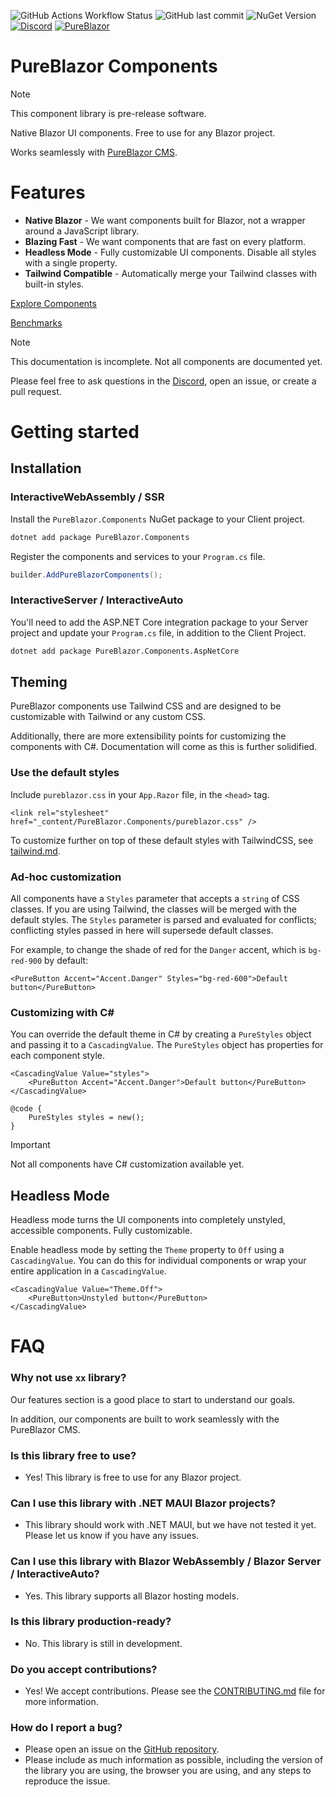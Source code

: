 ![GitHub Actions Workflow Status](https://img.shields.io/github/actions/workflow/status/pureblazor/components/build.yml)
![GitHub last commit](https://img.shields.io/github/last-commit/pureblazor/components)
![NuGet Version](https://img.shields.io/nuget/vpre/PureBlazor.Components)
[![Discord](https://img.shields.io/discord/984241021225414787)](https://discord.gg/PeBbYy6WKq)
[![PureBlazor](https://img.shields.io/badge/pureblazor-rgb(7%2C%2072%2C%20115))](https://pureblazor.com)

# PureBlazor Components

> [!NOTE]
> This component library is pre-release software.


Native Blazor UI components. Free to use for any Blazor project.

Works seamlessly with [PureBlazor CMS](https://pureblazor.com).

# Features

- **Native Blazor** - We want components built for Blazor, not a wrapper around a JavaScript library.
- **Blazing Fast** - We want components that are fast on every platform.
- **Headless Mode** - Fully customizable UI components. Disable all styles with a single property.
- **Tailwind Compatible** - Automatically merge your Tailwind classes with built-in styles.

[Explore Components](https://pureblazor.com/components)

[Benchmarks](/tests/Benchmarks/README.md)

> [!NOTE]
> This documentation is incomplete. Not all components are documented yet.
>
> Please feel free to ask questions in the [Discord](https://discord.gg/PeBbYy6WKq), open an issue, or create a pull
> request.

# Getting started

## Installation

### InteractiveWebAssembly / SSR

Install the `PureBlazor.Components` NuGet package to your Client project.

```sh
dotnet add package PureBlazor.Components
```

Register the components and services to your `Program.cs` file.

```csharp
builder.AddPureBlazorComponents();
```

### InteractiveServer / InteractiveAuto

You'll need to add the ASP.NET Core integration package to your Server project and update your `Program.cs` file, in
addition to the Client Project.

```sh
dotnet add package PureBlazor.Components.AspNetCore
```

## Theming

PureBlazor components use Tailwind CSS and are designed to be customizable with Tailwind or any custom CSS.

Additionally, there are more extensibility points for customizing the components with C#. Documentation will come as
this is further solidified.

### Use the default styles

Include `pureblazor.css` in your `App.Razor` file, in the `<head>` tag.

```razor
<link rel="stylesheet" href="_content/PureBlazor.Components/pureblazor.css" />
```

To customize further on top of these default styles with TailwindCSS, see [tailwind.md](/tailwind.md).

### Ad-hoc customization

All components have a `Styles` parameter that accepts a `string` of CSS classes. If you are using Tailwind, the classes
will be merged with the default styles. The `Styles` parameter is parsed and evaluated for conflicts; conflicting styles
passed in here will supersede default classes.

For example, to change the shade of red for the `Danger` accent, which is `bg-red-900` by default:

```razor
<PureButton Accent="Accent.Danger" Styles="bg-red-600">Default button</PureButton>
```

### Customizing with C#

You can override the default theme in C# by creating a `PureStyles` object and passing it to a `CascadingValue`.
The `PureStyles` object has properties for each component style.

```razor
<CascadingValue Value="styles">
    <PureButton Accent="Accent.Danger">Default button</PureButton>
</CascadingValue>

@code {
    PureStyles styles = new();
}
```

> [!IMPORTANT]
> Not all components have C# customization available yet.

## Headless Mode

Headless mode turns the UI components into completely unstyled, accessible components. Fully customizable.

Enable headless mode by setting the `Theme` property to `Off` using a `CascadingValue`. You can do this for individual
components or wrap your entire application in a `CascadingValue`.

```razor
<CascadingValue Value="Theme.Off">
    <PureButton>Unstyled button</PureButton>
</CascadingValue>
```

# FAQ

### Why not use `xx` library?

Our features section is a good place to start to understand our goals.

In addition, our components are built to work seamlessly with the PureBlazor CMS.

### Is this library free to use?

- Yes! This library is free to use for any Blazor project.

### Can I use this library with .NET MAUI Blazor projects?

- This library should work with .NET MAUI, but we have not tested it yet. Please let us know if you have any issues.

### Can I use this library with Blazor WebAssembly / Blazor Server / InteractiveAuto?

- Yes. This library supports all Blazor hosting models.

### Is this library production-ready?

- No. This library is still in development.

### Do you accept contributions?

- Yes! We accept contributions. Please see the [CONTRIBUTING.md](CONTRIBUTING.md) file for more information.

### How do I report a bug?

- Please open an issue on the [GitHub repository](https://github.com/pureblazor/components/issues/new/choose).
- Please include as much information as possible, including the version of the library you are using, the browser you
  are using, and any steps to reproduce the issue.
